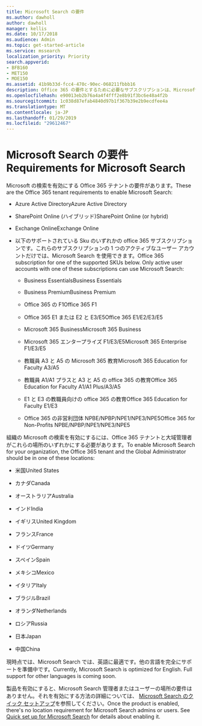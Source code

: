 ```yaml
---
title: Microsoft Search の要件
ms.author: dawholl
author: dawholl
manager: kellis
ms.date: 10/17/2018
ms.audience: Admin
ms.topic: get-started-article
ms.service: mssearch
localization_priority: Priority
search.appverid:
- BFB160
- MET150
- MOE150
ms.assetid: 41b9b33d-fcc4-470c-90ec-068211fbbb16
description: Office 365 の要件とするために必要なサブスクリプションは、Microsoft の検索を有効にします。
ms.openlocfilehash: e90013eb2b76a4a4f4fff2e8b91f3bc6e48a4f2b
ms.sourcegitcommit: 1c038d87efab4840d97b1f367b39e2b9ecdfee4a
ms.translationtype: MT
ms.contentlocale: ja-JP
ms.lasthandoff: 01/29/2019
ms.locfileid: "29612467"
---
```

# <a name="requirements-for-microsoft-search"></a><span data-ttu-id="dfbbc-103">Microsoft Search の要件</span><span class="sxs-lookup"><span data-stu-id="dfbbc-103">Requirements for Microsoft Search</span></span>

<span data-ttu-id="dfbbc-104">Microsoft の検索を有効にする Office 365 テナントの要件があります。</span><span class="sxs-lookup"><span data-stu-id="dfbbc-104">These are the Office 365 tenant requirements to enable Microsoft Search:</span></span> 
  
- <span data-ttu-id="dfbbc-105">Azure Active Directory</span><span class="sxs-lookup"><span data-stu-id="dfbbc-105">Azure Active Directory</span></span>
    
- <span data-ttu-id="dfbbc-106">SharePoint Online (ハイブリッド)</span><span class="sxs-lookup"><span data-stu-id="dfbbc-106">SharePoint Online (or hybrid)</span></span>
    
- <span data-ttu-id="dfbbc-107">Exchange Online</span><span class="sxs-lookup"><span data-stu-id="dfbbc-107">Exchange Online</span></span>
    
- <span data-ttu-id="dfbbc-p101">以下のサポートされている Sku のいずれかの office 365 サブスクリプションです。これらのサブスクリプションの 1 つのアクティブなユーザー アカウントだけでは、Microsoft Search を使用できます。</span><span class="sxs-lookup"><span data-stu-id="dfbbc-p101">Office 365 subscription for one of the supported SKUs below. Only active user accounts with one of these subscriptions can use Microsoft Search:</span></span>
    
  - <span data-ttu-id="dfbbc-110">Business Essentials</span><span class="sxs-lookup"><span data-stu-id="dfbbc-110">Business Essentials</span></span>
    
  - <span data-ttu-id="dfbbc-111">Business Premium</span><span class="sxs-lookup"><span data-stu-id="dfbbc-111">Business Premium</span></span>
    
  - <span data-ttu-id="dfbbc-112">Office 365 の F1</span><span class="sxs-lookup"><span data-stu-id="dfbbc-112">Office 365 F1</span></span>
    
  - <span data-ttu-id="dfbbc-113">Office 365 E1 または E2 と E3/E5</span><span class="sxs-lookup"><span data-stu-id="dfbbc-113">Office 365 E1/E2/E3/E5</span></span>
    
  - <span data-ttu-id="dfbbc-114">Microsoft 365 Business</span><span class="sxs-lookup"><span data-stu-id="dfbbc-114">Microsoft 365 Business</span></span>
    
  - <span data-ttu-id="dfbbc-115">Microsoft 365 エンタープライズ F1/E3/E5</span><span class="sxs-lookup"><span data-stu-id="dfbbc-115">Microsoft 365 Enterprise F1/E3/E5</span></span>
    
  - <span data-ttu-id="dfbbc-116">教職員 A3 と A5 の Microsoft 365 教育</span><span class="sxs-lookup"><span data-stu-id="dfbbc-116">Microsoft 365 Education for Faculty A3/A5</span></span>
    
  - <span data-ttu-id="dfbbc-117">教職員 A1/A1 プラスと A3 と A5 の office 365 の教育</span><span class="sxs-lookup"><span data-stu-id="dfbbc-117">Office 365 Education for Faculty A1/A1 Plus/A3/A5</span></span>
    
  - <span data-ttu-id="dfbbc-118">E1 と E3 の教職員向けの office 365 の教育</span><span class="sxs-lookup"><span data-stu-id="dfbbc-118">Office 365 Education for Faculty E1/E3</span></span>
    
  - <span data-ttu-id="dfbbc-119">Office 365 の非営利団体 NPBE/NPBP/NPE1/NPE3/NPE5</span><span class="sxs-lookup"><span data-stu-id="dfbbc-119">Office 365 for Non-Profits NPBE/NPBP/NPE1/NPE3/NPE5</span></span>
    
<span data-ttu-id="dfbbc-120">組織の Microsoft の検索を有効にするには、Office 365 テナントと大域管理者がこれらの場所のいずれかにする必要があります。</span><span class="sxs-lookup"><span data-stu-id="dfbbc-120">To enable Microsoft Search for your organization, the Office 365 tenant and the Global Administrator should be in one of these locations:</span></span>
  
- <span data-ttu-id="dfbbc-121">米国</span><span class="sxs-lookup"><span data-stu-id="dfbbc-121">United States</span></span>
    
- <span data-ttu-id="dfbbc-122">カナダ</span><span class="sxs-lookup"><span data-stu-id="dfbbc-122">Canada</span></span>
    
- <span data-ttu-id="dfbbc-123">オーストラリア</span><span class="sxs-lookup"><span data-stu-id="dfbbc-123">Australia</span></span>
    
- <span data-ttu-id="dfbbc-124">インド</span><span class="sxs-lookup"><span data-stu-id="dfbbc-124">India</span></span>
    
- <span data-ttu-id="dfbbc-125">イギリス</span><span class="sxs-lookup"><span data-stu-id="dfbbc-125">United Kingdom</span></span>
    
- <span data-ttu-id="dfbbc-126">フランス</span><span class="sxs-lookup"><span data-stu-id="dfbbc-126">France</span></span>
    
- <span data-ttu-id="dfbbc-127">ドイツ</span><span class="sxs-lookup"><span data-stu-id="dfbbc-127">Germany</span></span>
  
- <span data-ttu-id="dfbbc-128">スペイン</span><span class="sxs-lookup"><span data-stu-id="dfbbc-128">Spain</span></span>
    
- <span data-ttu-id="dfbbc-129">メキシコ</span><span class="sxs-lookup"><span data-stu-id="dfbbc-129">Mexico</span></span>
    
- <span data-ttu-id="dfbbc-130">イタリア</span><span class="sxs-lookup"><span data-stu-id="dfbbc-130">Italy</span></span>
    
- <span data-ttu-id="dfbbc-131">ブラジル</span><span class="sxs-lookup"><span data-stu-id="dfbbc-131">Brazil</span></span>
    
- <span data-ttu-id="dfbbc-132">オランダ</span><span class="sxs-lookup"><span data-stu-id="dfbbc-132">Netherlands</span></span>
    
- <span data-ttu-id="dfbbc-133">ロシア</span><span class="sxs-lookup"><span data-stu-id="dfbbc-133">Russia</span></span>
    
- <span data-ttu-id="dfbbc-134">日本</span><span class="sxs-lookup"><span data-stu-id="dfbbc-134">Japan</span></span>

- <span data-ttu-id="dfbbc-135">中国</span><span class="sxs-lookup"><span data-stu-id="dfbbc-135">China</span></span>
 
<span data-ttu-id="dfbbc-p102">現時点では、Microsoft Search では、英語に最適です。他の言語を完全にサポートを準備中です。</span><span class="sxs-lookup"><span data-stu-id="dfbbc-p102">Currently, Microsoft Search is optimized for English. Full support for other languages is coming soon.</span></span>

<span data-ttu-id="dfbbc-p103">製品を有効にすると、Microsoft Search 管理者またはユーザーの場所の要件はありません。それを有効にする方法の詳細については、 [Microsoft Search のクイック セットアップ](quick-set-up.md)を参照してください。</span><span class="sxs-lookup"><span data-stu-id="dfbbc-p103">Once the product is enabled, there's no location requirement for Microsoft Search admins or users. See [Quick set up for Microsoft Search](quick-set-up.md) for details about enabling it.</span></span> 

  

